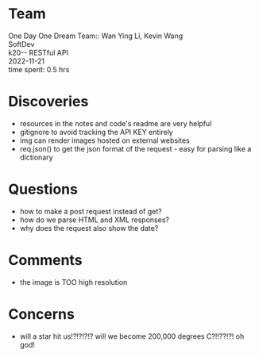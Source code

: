 # Team
One Day One Dream Team:: Wan Ying Li, Kevin Wang  
SoftDev  
k20-- RESTful API  
2022-11-21  
time spent: 0.5 hrs  

# Discoveries

* resources in the notes and code's readme are very helpful
* gitignore to avoid tracking the API KEY entirely
* img can render images hosted on external websites
* req.json() to get the json format of the request - easy for parsing like a dictionary

# Questions

* how to make a post request instead of get?
* how do we parse HTML and XML responses?
* why does the request also show the date?

# Comments
* the image is TOO high resolution

# Concerns
* will a star hit us!?!?!?!? will we become 200,000 degrees C?!!??!?! oh god!